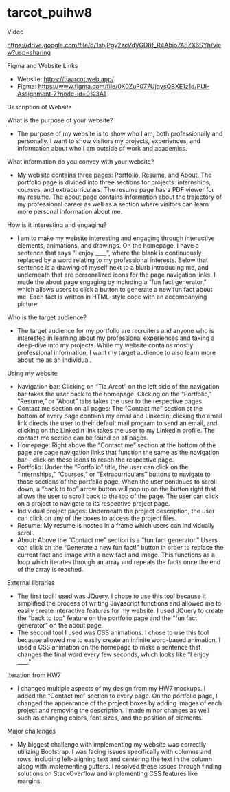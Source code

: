 # tarcot_puihw8

Video

https://drive.google.com/file/d/1sbjPgy2zcVdVGD8f_R4Abio7A8ZX6SYh/view?usp=sharing

Figma and Website Links
- Website: https://tiaarcot.web.app/
- Figma: https://www.figma.com/file/0X0ZuF077UjqysQBXE1z1d/PUI-Assignment-7?node-id=0%3A1

Description of Website

What is the purpose of your website?
- The purpose of my website is to show who I am, both professionally and personally. I want to show visitors my projects, experiences, and information about who I am outside of work and academics.

What information do you convey with your website?
- My website contains three pages: Portfolio, Resume, and About. The portfolio page is divided into three sections for projects: internships, courses, and extracurriculars. The resume page has a PDF viewer for my resume. The about page contains information about the trajectory of my professional career as well as a section where visitors can learn more personal information about me.

How is it interesting and engaging?
- I am to make my website interesting and engaging through interactive elements, animations, and drawings. On the homepage, I have a sentence that says “I enjoy ____”, where the blank is continuously replaced by a word relating to my professional interests. Below that sentence is a drawing of myself next to a blurb introducing me, and underneath that are personalized icons for the page navigation links. I made the about page engaging by including a “fun fact generator,” which allows users to click a button to generate a new fun fact about me. Each fact is written in HTML-style code with an accompanying picture.

Who is the target audience?
- The target audience for my portfolio are recruiters and anyone who is interested in learning about my professional experiences and taking a deep-dive into my projects. While my website contains mostly professional information, I want my target audience to also learn more about me as an individual.

Using my website
- Navigation bar: Clicking on “Tia Arcot” on the left side of the navigation bar takes the user back to the homepage. Clicking on the “Portfolio,” “Resume,” or “About” tabs takes the user to the respective pages.
- Contact me section on all pages: The “Contact me” section at the bottom of every page contains my email and LinkedIn; clicking the email link directs the user to their default mail program to send an email, and clicking on the LinkedIn link takes the user to my LinkedIn profile. The contact me section can be found on all pages.
- Homepage: Right above the “Contact me” section at the bottom of the page are page navigation links that function the same as the navigation bar - click on these icons to reach the respective page.
- Portfolio: Under the “Portfolio” title, the user can click on the “Internships,” “Courses,” or “Extracurriculars” buttons to navigate to those sections of the portfolio page. When the user continues to scroll down, a “back to top” arrow button will pop up on the button right that allows the user to scroll back to the top of the page. The user can click on a project to navigate to its respective project page.
- Individual project pages: Underneath the project description, the user can click on any of the boxes to access the project files.
- Resume: My resume is hosted in a frame which users can individually scroll.
- About: Above the “Contact me” section is a “fun fact generator.” Users can click on the “Generate a new fun fact!” button in order to replace the current fact and image with a new fact and image. This functions as a loop which iterates through an array and repeats the facts once the end of the array is reached.

External libraries
- The first tool I used was JQuery. I chose to use this tool because it simplified the process of writing Javascript functions and allowed me to easily create interactive features for my website. I used JQuery to create the “back to top” feature on the portfolio page and the “fun fact generator” on the about page.
- The second tool I used was CSS animations. I chose to use this tool because allowed me to easily create an infinite word-based animation. I used a CSS animation on the homepage to make a sentence that changes the final word every few seconds, which looks like “I enjoy ____”

Iteration from HW7
- I changed multiple aspects of my design from my HW7 mockups. I added the “Contact me” section to every page. On the portfolio page, I changed the appearance of the project boxes by adding images of each project and removing the description. I made minor changes as well such as changing colors, font sizes, and the position of elements.

Major challenges
- My biggest challenge with implementing my website was correctly utilizing Bootstrap. I was facing issues specifically with columns and rows, including left-aligning text and centering the text in the column along with implementing gutters. I resolved these issues through finding solutions on StackOverflow and implementing CSS features like margins.
